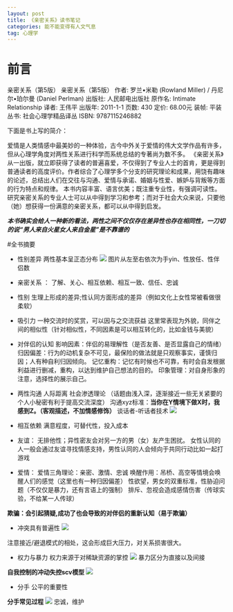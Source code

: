 ```yaml
---
layout: post
title: 《亲密关系》读书笔记
categories: 能不能变得有人文气息
tag: 心理学
---
```


# 前言
 亲密关系（第5版）
亲密关系（第5版）
作者: 罗兰•米勒 (Rowland Miller) / 丹尼尔•珀尔曼 (Daniel Perlman)
出版社: 人民邮电出版社
原作名: Intimate Relationship
译者: 王伟平
出版年: 2011-1-1
页数: 430
定价: 68.00元
装帧: 平装
丛书: 社会心理学精品译丛
ISBN: 9787115246882

下面是书上写的简介：

爱情是人类情感中最美妙的一种体验，古今中外关于爱情的伟大文学作品有许多，但从心理学角度对两性关系进行科学而系统总结的专著尚为数不多。
《亲密关系》从一出版，就立即获得了读者的普遍喜爱，不仅得到了专业人士的首肯，更是得到普通读者的高度评价。作者综合了心理学多个分支的研究理论和成果，用饶有趣味的论述，总结出人们在交往与沟通、爱情与承诺、婚姻与性爱、嫉妒与背叛等方面的行为特点和规律。
本书内容丰富、语言优美；既注重专业性，有强调可读性。研究亲密关系的专业人士可以从中得到学习和参考；而对于社会大众来说，只要他（她）想获得一份满意的亲密关系，都可以从中得到启发。

***本书确实会给人一种新的看法，两性之间不仅仅存在差异性也存在相同性，一刀切的说“男人来自火星女人来自金星”是不靠谱的***

#全书摘要

- 性别差异  两性基本呈正态分布
![](https://raw.githubusercontent.com/jax777/pic4blog/master/2018-12-16/1.png)
图片从左至右依次为手yin、性放任、性伴侣数
- 亲密关系 ： 了解、关心、相互依赖、相互一致、信任、忠诚

- 性别
 生理上形成的差异;性认同方面形成的差异（例如文化上女性常被看做很柔软）
 
- 吸引力
 一种交流时的奖赏，可以因与之交流获益
 这里常表现为外貌，同伴之间的相似性（针对相似性，不同因素是可以相互转化的，比如金钱与美貌）
 
- 对伴侣的认知
 影响因素：伴侣的易理解性（是否友善、是否显露自己的情绪）
 归因偏差：行为的动机复杂不可见，最保险的做法就是只观察事实，谨慎归因；人有种自利归因倾向。
 记忆重构：记忆有时候也不可靠，有时会自发根据利益进行删减，重构，以达到维护自己想法的目的。
 印象管理：对自身形象的注意，选择性的展示自己。
 
- 两性沟通
	人际距离
	社会渗透理论 （话题由浅入深，逐渐接近一些无关紧要的个人小秘密有利于提高交流深度）
	沟通xyz标准：**当你在Y情境下做X时，我感到Z。（客观描述，不加情感修饰）**
	谈话者-听话者技术
![](https://raw.githubusercontent.com/jax777/pic4blog/master/2018-12-16/2.png)
 
- 相互依赖
 满意程度，可替代性，投入成本

- 友谊： 无排他性；异性密友会对另一方的男（女）友产生困扰。
	女性认同的人一般会通过友谊寻找情感支持，男性认同的人会倾向于共同行动比如一起打游戏

- 爱情：
 爱情三角理论：亲密、激情、忠诚
 唤醒作用：吊桥、高空等情境会唤醒人们的感觉（这里也有一种归因偏差）
 性欲望，男女的双重标准，性胁迫问题（不仅仅是暴力，还有言语上的强制）
 排斥、忽视会造成感情伤害（传球实验，不给某一人传球）
 
 **欺骗：会引起猜疑,成功了也会导致的对伴侣的重新认知（易于欺骗）**
 
- 冲突具有普遍性
![](https://raw.githubusercontent.com/jax777/pic4blog/master/2018-12-16/3.jpg)

注意接近/避退模式的相处，这会形成巨大压力，对关系损害很大。

- 权力与暴力
 权力来源于对稀缺资源的掌控
 ![](https://raw.githubusercontent.com/jax777/pic4blog/master/2018-12-16/4.jpg)
 暴力区分为直接以及间接
 
 **自我控制的冲动失控scv模型**
 ![](https://raw.githubusercontent.com/jax777/pic4blog/master/2018-12-16/5.jpg)
 
- 分手
 公平的重要性
 
 **分手常见过程**
 ![](https://raw.githubusercontent.com/jax777/pic4blog/master/2018-12-16/6.jpg)
 忠诚，维护